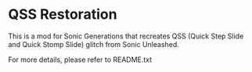# QSS Restoration

This is a mod for Sonic Generations that recreates QSS (Quick Step Slide and Quick Stomp Slide) glitch from Sonic Unleashed.

For more details, please refer to README.txt
